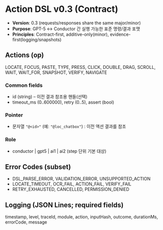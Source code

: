 ﻿# Action DSL v0.3 (Contract)
- **Version**: 0.3 (requests/responses share the same major/minor)
- **Purpose**: GPT-5 ↔ Conductor 간 실행 가능한 표준 명령/결과 포맷
- **Principles**: Contract-first, additive-only(minor), evidence-first(logging/snapshots)

## Actions (op)
LOCATE, FOCUS, PASTE, TYPE, PRESS, CLICK, DOUBLE, DRAG, SCROLL, WAIT, WAIT_FOR, SNAPSHOT, VERIFY, NAVIGATE

### Common fields
- id (string) – 이전 결과 참조용 핸들(선택)
- timeout_ms (0..600000), retry (0..5), assert (bool)

### Pointer
- 문자열 `"@<id>"` (예: `"@loc_chatbox"`) : 이전 액션 결과를 참조

### Role
- conductor | gpt5 | ai1 | ai2  (step 단위 기본 대상)

## Error Codes (subset)
- DSL_PARSE_ERROR, VALIDATION_ERROR, UNSUPPORTED_ACTION
- LOCATE_TIMEOUT, OCR_FAIL, ACTION_FAIL, VERIFY_FAIL
- RETRY_EXHAUSTED, CANCELLED, PERMISSION_DENIED

## Logging (JSON Lines; required fields)
timestamp, level, traceId, module, action, inputHash, outcome, durationMs, errorCode, message


